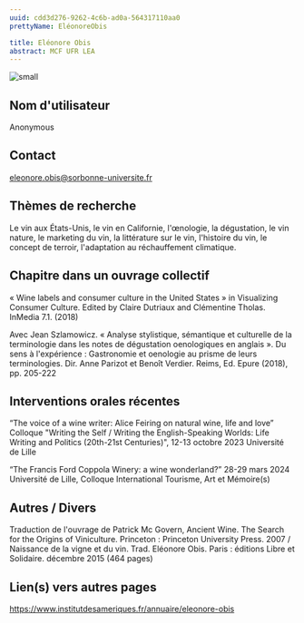```yaml
---
uuid: cdd3d276-9262-4c6b-ad0a-564317110aa0
prettyName: EléonoreObis

title: Eléonore Obis
abstract: MCF UFR LEA
---
```


![small](Obis_Eleonore.jpg)

## ﻿Nom d'utilisateur

 Anonymous

## Contact

 eleonore.obis@sorbonne-universite.fr

## Thèmes de recherche

 Le vin aux États-Unis, le vin en Californie, l'œnologie, la dégustation, le vin nature, le marketing du vin, la littérature sur le vin, l'histoire du vin, le concept de terroir, l'adaptation au réchauffement climatique.

## Chapitre dans un ouvrage collectif

 « Wine labels and consumer culture in the United States » in Visualizing Consumer Culture. Edited by Claire Dutriaux and Clémentine Tholas. InMedia 7.1. (2018)

Avec Jean Szlamowicz. « Analyse stylistique, sémantique et culturelle de la terminologie dans les notes de dégustation oenologiques en anglais ». Du sens à l'expérience : Gastronomie et oenologie au prisme de leurs terminologies. Dir. Anne Parizot et Benoît Verdier. Reims, Ed. Epure (2018), pp. 205-222

## Interventions orales récentes

 “The voice of a wine writer: Alice Feiring on natural wine, life and love” Colloque "Writing the Self / Writing the English-Speaking Worlds: Life Writing and Politics (20th-21st Centuries)", 12-13 octobre 2023 Université de Lille 

“The Francis Ford Coppola Winery: a wine wonderland?” 28-29 mars 2024 Université de Lille, Colloque International Tourisme, Art et Mémoire(s)

## Autres / Divers

 Traduction de l'ouvrage de Patrick Mc Govern, Ancient Wine. The Search for the Origins of Viniculture. Princeton : Princeton University Press. 2007 / Naissance de la vigne et du vin. Trad. Eléonore Obis. Paris : éditions Libre et Solidaire. décembre 2015 (464 pages)

## Lien(s) vers autres pages

 https://www.institutdesameriques.fr/annuaire/eleonore-obis

